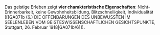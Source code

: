 
Das geistige Erleben zeigt **vier charakteristische Eigenschaften**: Nicht-Erinnerbarkeit, keine Gewohnheitsbildung, Blitzschnelligkeit, Individualität ([[GA071b (6.) DIE OFFENBARUNGEN DES UNBEWUSSTEN IM SEELENLEBEN VOM GEISTESWISSENSCHAFTLICHEN GESICHTSPUNKTE, Stuttgart, 26. Februar 1918|GA071b/6]]).
